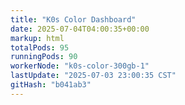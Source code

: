 ```yaml
---
title: "K0s Color Dashboard"
date: 2025-07-04T04:00:35+00:00
markup: html
totalPods: 95
runningPods: 90
workerNode: "k0s-color-300gb-1"
lastUpdate: "2025-07-03 23:00:35 CST"
gitHash: "b041ab3"
---
```


<!-- This content is dynamically updated by the DashboardUpdater Operator -->
<!-- The dashboard UI is rendered by Hugo templates and CSS/JS files -->
